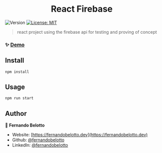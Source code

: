 <h1 align="center">React Firebase</h1>
<p>
  <img alt="Version" src="https://img.shields.io/badge/version-0.1.0-blue.svg?cacheSeconds=2592000" />
  <a href="#" target="_blank">
    <img alt="License: MIT" src="https://img.shields.io/badge/License-MIT-yellow.svg" />
  </a>
</p>

> react project using the firebase api for testing and proving of concept

### ✨ [Demo](https://react-firebase-drab.vercel.app/)

## Install

```sh
npm install
```

## Usage

```sh
npm run start
```

## Author

👤 **Fernando Belotto**

* Website: [https://fernandobelotto.dev](https://fernandobelotto.dev)
* Github: [@fernandobelotto](https://github.com/fernandobelotto)
* LinkedIn: [@fernandobelotto](https://linkedin.com/in/fernandobelotto)
